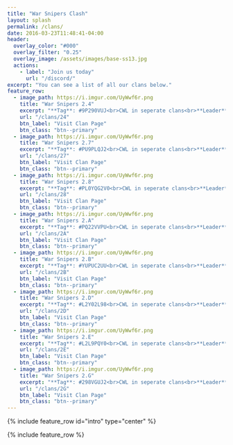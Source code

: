 ```yaml
---
title: "War Snipers Clash"
layout: splash
permalink: /clans/
date: 2016-03-23T11:48:41-04:00
header:
  overlay_color: "#000"
  overlay_filter: "0.25"
  overlay_image: /assets/images/base-ss13.jpg
  actions:
    - label: "Join us today"
      url: "/discord/"
excerpt: "You can see a list of all our clans below."
feature_row:
  - image_path: https://i.imgur.com/UyWwf6r.png
    title: "War Snipers 2.4"
    excerpt: "**Tag**: #9P290VUJ<br>CWL in seperate clans<br>**Leader**: mbehtiop"
    url: "/clans/24"
    btn_label: "Visit Clan Page"
    btn_class: "btn--primary"
  - image_path: https://i.imgur.com/UyWwf6r.png
    title: "War Snipers 2.7"
    excerpt: "**Tag**: #PU9PLQJ2<br>CWL in seperate clans<br>**Leader**: Thxbault"
    url: "/clans/27"
    btn_label: "Visit Clan Page"
    btn_class: "btn--primary"
  - image_path: https://i.imgur.com/UyWwf6r.png
    title: "War Snipers 2.8"
    excerpt: "**Tag**: #PL0YQG2V0<br>CWL in seperate clans<br>**Leader**: Justin"
    url: "/clans/28"
    btn_label: "Visit Clan Page"
    btn_class: "btn--primary"
  - image_path: https://i.imgur.com/UyWwf6r.png
    title: "War Snipers 2.A"
    excerpt: "**Tag**: #PQ22VVPU<br>CWL in seperate clans<br>**Leader**: Me$h"
    url: "/clans/2A"
    btn_label: "Visit Clan Page"
    btn_class: "btn--primary"
  - image_path: https://i.imgur.com/UyWwf6r.png
    title: "War Snipers 2.B"
    excerpt: "**Tag**: #YUPUC2UU<br>CWL in seperate clans<br>**Leader**: Justin"
    url: "/clans/2B"
    btn_label: "Visit Clan Page"
    btn_class: "btn--primary"
  - image_path: https://i.imgur.com/UyWwf6r.png
    title: "War Snipers 2.D"
    excerpt: "**Tag**: #L2Y02L98<br>CWL in seperate clans<br>**Leader**: I2_frosty"
    url: "/clans/2D"
    btn_label: "Visit Clan Page"
    btn_class: "btn--primary"
  - image_path: https://i.imgur.com/UyWwf6r.png
    title: "War Snipers 2.E"
    excerpt: "**Tag**: #L2L9PQY0<br>CWL in seperate clans<br>**Leader**: ItsMe AK"
    url: "/clans/2E"
    btn_label: "Visit Clan Page"
    btn_class: "btn--primary"
  - image_path: https://i.imgur.com/UyWwf6r.png
    title: "War Snipers 2.G"
    excerpt: "**Tag**: #298VGUJ2<br>CWL in seperate clans<br>**Leader**: WilliamLC"
    url: "/clans/2G"
    btn_label: "Visit Clan Page"
    btn_class: "btn--primary"
---
```


{% include feature_row id="intro" type="center" %}

{% include feature_row %}
